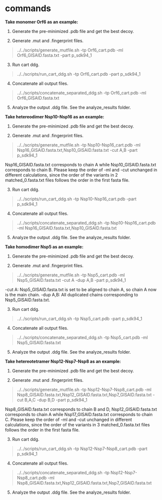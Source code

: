 # commands

**Take monomer Orf6 as an example:**
1) Generate the pre-minimized .pdb file and get the best decoy.

2) Generate .mut and .fingerprint files.
> ../../scripts/generate_mutfile.sh -tp Orf6_cart.pdb -ml Orf6_GISAID.fasta.txt -part p_sdk94_1

3) Run cart ddg.
> ../../scripts/run_cart_ddg.sh -tp Orf6_cart.pdb -part p_sdk94_1

4) Concatenate all output files.
> ../../scripts/concatenate_separated_ddg.sh -tp Orf6_cart.pdb -ml Orf6_GISAID.fasta.txt

5) Analyze the output .ddg file. See the analyze_results folder.

**Take hetereodimer Nsp10-Nsp16 as an example:**
1) Generate the pre-minimized .pdb file and get the best decoy.

2) Generate .mut and .fingerprint files.
> ../../scripts/generate_mutfile.sh -tp Nsp10-Nsp16_cart.pdb -ml Nsp16_GISAID.fasta.txt,Nsp10_GISAID.fasta.txt -cut A,B -part p_sdk94_1

Nsp16_GISAID.fasta.txt corresponds to chain A while Nsp10_GISAID.fasta.txt corresponds to chain B.
Please keep the order of -ml and -cut unchanged in different calculations, 
since the order of the variants in 2 matched_0.fasta.txt files follows the order in the first fasta file.

3) Run cart ddg.
> ../../scripts/run_cart_ddg.sh -tp Nsp10-Nsp16_cart.pdb -part p_sdk94_1

4) Concatenate all output files.
> ../../scripts/concatenate_separated_ddg.sh -tp Nsp10-Nsp16_cart.pdb -ml Nsp16_GISAID.fasta.txt,Nsp10_GISAID.fasta.txt

5) Analyze the output .ddg file. See the analyze_results folder.

**Take homodimer Nsp5 as an example:**
1) Generate the pre-minimized .pdb file and get the best decoy.

2) Generate .mut and .fingerprint files.
> ../../scripts/generate_mutfile.sh -tp Nsp5_cart.pdb -ml Nsp5_GISAID.fasta.txt -cut A -dup A,B -part p_sdk94_1

-cut A: Nsp5_GISAID.fasta.txt is set to be aligned to chain A, so chain A now is the main chain.
-dup A,B: All duplicated chains corresponding to Nsp5_GISAID.fasta.txt.

3) Run cart ddg.
> ../../scripts/run_cart_ddg.sh -tp Nsp5_cart.pdb -part p_sdk94_1

4) Concatenate all output files.
> ../../scripts/concatenate_separated_ddg.sh -tp Nsp5_cart.pdb -ml Nsp5_GISAID.fasta.txt

5) Analyze the output .ddg file. See the analyze_results folder.

**Take hetereotetramer Nsp12-Nsp7-Nsp8 as an example:**
1) Generate the pre-minimized .pdb file and get the best decoy.

2) Generate .mut and .fingerprint files.
> ../../scripts/generate_mutfile.sh -tp Nsp12-Nsp7-Nsp8_cart.pdb -ml Nsp8_GISAID.fasta.txt,Nsp12_GISAID.fasta.txt,Nsp7_GISAID.fasta.txt -cut B,A,C -dup B,D -part p_sdk94_1

Nsp8_GISAID.fasta.txt corresponds to chain B and D, Nsp12_GISAID.fasta.txt corresponds to chain A while Nsp17_GISAID.fasta.txt corresponds to chain C.
Please keep the order of -ml and -cut unchanged in different calculations, 
since the order of the variants in 3 matched_0.fasta.txt files follows the order in the first fasta file.

3) Run cart ddg.
> ../../scripts/run_cart_ddg.sh -tp Nsp12-Nsp7-Nsp8_cart.pdb -part p_sdk94_1

4) Concatenate all output files.
> ../../scripts/concatenate_separated_ddg.sh -tp Nsp12-Nsp7-Nsp8_cart.pdb -ml Nsp8_GISAID.fasta.txt,Nsp12_GISAID.fasta.txt,Nsp7_GISAID.fasta.txt

5) Analyze the output .ddg file. See the analyze_results folder.
